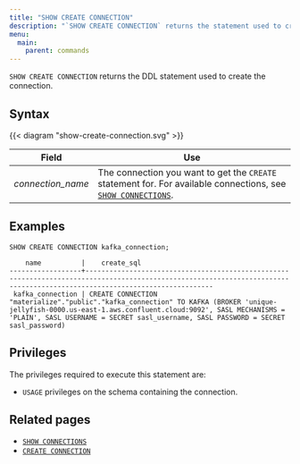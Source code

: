 ```yaml
---
title: "SHOW CREATE CONNECTION"
description: "`SHOW CREATE CONNECTION` returns the statement used to create the connection."
menu:
  main:
    parent: commands
---
```


`SHOW CREATE CONNECTION` returns the DDL statement used to create the connection.

## Syntax

{{< diagram "show-create-connection.svg" >}}

Field | Use
------|-----
_connection&lowbar;name_ | The connection you want to get the `CREATE` statement for. For available connections, see [`SHOW CONNECTIONS`](../show-connections).

## Examples

```mzsql
SHOW CREATE CONNECTION kafka_connection;
```

```nofmt
    name          |    create_sql
------------------+----------------------------------------------------------------------------------------------------------------------------------------------------------------------------
 kafka_connection | CREATE CONNECTION "materialize"."public"."kafka_connection" TO KAFKA (BROKER 'unique-jellyfish-0000.us-east-1.aws.confluent.cloud:9092', SASL MECHANISMS = 'PLAIN', SASL USERNAME = SECRET sasl_username, SASL PASSWORD = SECRET sasl_password)
```

## Privileges

The privileges required to execute this statement are:

- `USAGE` privileges on the schema containing the connection.

## Related pages

- [`SHOW CONNECTIONS`](../show-sources)
- [`CREATE CONNECTION`](../create-connection)

